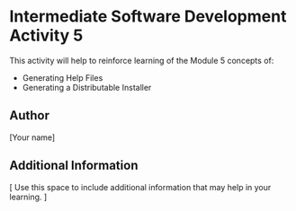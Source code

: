 # Intermediate Software Development Activity 5
This activity will help to reinforce learning of the Module 5 concepts of:

- Generating Help Files
- Generating a Distributable Installer

## Author
[Your name]

## Additional Information
[ Use this space to include additional information that may help in your learning. ]
